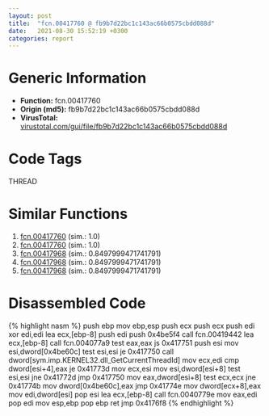 ```yaml
---
layout: post
title:  "fcn.00417760 @ fb9b7d22bc1c143ac66b0575cbdd088d"
date:   2021-08-30 15:52:19 +0300
categories: report
---
```


# Generic Information
- **Function:** fcn.00417760
- **Origin (md5):** fb9b7d22bc1c143ac66b0575cbdd088d
- **VirusTotal:** [virustotal.com/gui/file/fb9b7d22bc1c143ac66b0575cbdd088d][virustotal_ref]

# Code Tags
<span class="tag" id="THREAD">THREAD</span>


# Similar Functions

1. [fcn.00417760][similar_1_ref] (sim.: 1.0)
2. [fcn.00417760][similar_2_ref] (sim.: 1.0)
3. [fcn.00417968][similar_3_ref] (sim.: 0.8497999471741791)
4. [fcn.00417968][similar_4_ref] (sim.: 0.8497999471741791)
5. [fcn.00417968][similar_5_ref] (sim.: 0.8497999471741791)


# Disassembled Code

{% highlight nasm %}
push ebp
mov ebp,esp
push ecx
push ecx
push edi
xor edi,edi
lea ecx,[ebp-8]
push edi
push 0x4be5f4
call fcn.00419442
lea ecx,[ebp-8]
call fcn.004077a9
test eax,eax
js 0x417751
push esi
mov esi,dword[0x4be60c]
test esi,esi
je 0x417750
call dword[sym.imp.KERNEL32.dll_GetCurrentThreadId]
mov ecx,edi
cmp dword[esi+4],eax
je 0x41773d
mov ecx,esi
mov esi,dword[esi+8]
test esi,esi
jne 0x41772d
jmp 0x417750
mov eax,dword[esi+8]
test ecx,ecx
jne 0x41774b
mov dword[0x4be60c],eax
jmp 0x41774e
mov dword[ecx+8],eax
mov edi,dword[esi]
pop esi
lea ecx,[ebp-8]
call fcn.0040779e
mov eax,edi
pop edi
mov esp,ebp
pop ebp
ret 
jmp 0x4176f8
{% endhighlight %}


[similar_1_ref]: /report/fcn.00417760@912f1d013a0d6151bc7a7cef6da1b2a0
[similar_2_ref]: /report/fcn.00417760@152885a790b99953ce23874f0947b7bd
[similar_3_ref]: /report/fcn.00417968@152885a790b99953ce23874f0947b7bd
[similar_4_ref]: /report/fcn.00417968@912f1d013a0d6151bc7a7cef6da1b2a0
[similar_5_ref]: /report/fcn.00417968@fb9b7d22bc1c143ac66b0575cbdd088d
[virustotal_ref]: https://www.virustotal.com/gui/file/fb9b7d22bc1c143ac66b0575cbdd088d